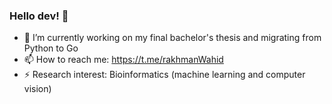### Hello dev! 👋

- 🔭 I’m currently working on my final bachelor's thesis and migrating from Python to Go
- 📫 How to reach me: https://t.me/rakhmanWahid
- ⚡ Research interest: Bioinformatics (machine learning and computer vision)
